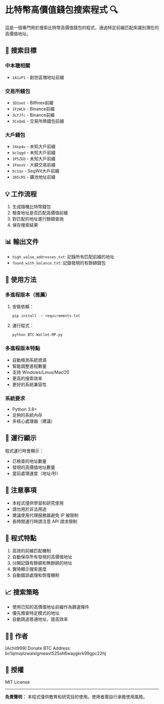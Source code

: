 # 比特幣高價值錢包搜索程式 🔍

這是一個專門用於搜索比特幣高價值錢包的程式，通過特定前綴匹配來識別潛在的高價值地址。

## 🎯 搜索目標

### 中本聰相關
- `1A1zP1` - 創世區塊地址前綴

### 交易所錢包
- `3D2oet` - Bitfinex前綴
- `1FzWLk` - Binance前綴
- `3LYJfc` - Binance前綴
- `3CxQoE` - 交易所熱錢包前綴

### 大戶錢包
- `34xp4v` - 未知大戶前綴
- `bc1qgd` - 未知大戶前綴
- `1P5ZED` - 未知大戶前綴
- `1FeexV` - 大額交易前綴
- `bc1qx`  - SegWit大戶前綴
- `385cR5` - 礦池地址前綴

## 💡 工作流程

1. 生成隨機比特幣錢包
2. 檢查地址是否匹配高價值前綴
3. 對匹配的地址進行餘額查詢
4. 保存搜索結果

## 📊 輸出文件

- `high_value_addresses.txt`: 記錄所有匹配前綴的地址
- `found_with_balance.txt`: 記錄發現的有餘額錢包

## 🚀 使用方法

### 多進程版本（推薦）
1. 安裝依賴：
   ```bash
   pip install -r requirements.txt
   ```

2. 運行程式：
   ```bash
   python BTC-Wallet-MP.py
   ```

### 多進程版本特點
- 自動檢測系統資源
- 智能調整進程數量
- 支持 Windows/Linux/MacOS
- 更高的搜索效率
- 更好的系統兼容性

### 系統要求
- Python 3.8+
- 足夠的系統內存
- 多核心處理器（建議）

## 📝 運行顯示

程式運行時會顯示：
- 已檢查的地址數量
- 發現的高價值地址數量
- 當前處理速度（地址/秒）

## 📝 注意事項

- 本程式僅供學習和研究使用
- 請勿用於非法用途
- 建議使用代理服務器避免 IP 被限制
- 長時間運行時請注意 API 請求限制

## 🔄 程式特點

1. 高效的前綴匹配機制
2. 自動保存所有發現的高價值地址
3. 分開記錄有餘額和無餘額的地址
4. 實時顯示搜索進度
5. 自動錯誤處理和恢復機制

## 📈 搜索策略

- 使用已知的高價值地址前綴作為篩選條件
- 優先檢查特定模式的地址
- 自動跳過普通地址，提高效率

## 👨‍💻 作者

[Achit999]
Donate BTC Address: bc1qmvplzwalslgmeavt525ah6waygkrk99gpc22hj

## 📜 授權

MIT License

---

**免責聲明：** 本程式僅供教育和研究目的使用。使用者需自行承擔使用風險。

